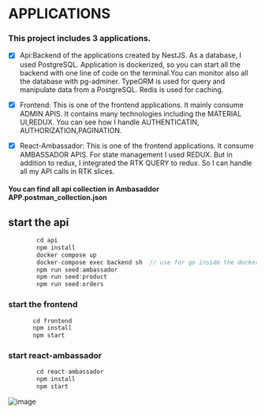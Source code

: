 # APPLICATIONS

### This project includes 3 applications.

- [x] Api:Backend of the applications created by NestJS. As a database, I used PostgreSQL. Application is dockerized, so you can start all the backend with one line of code on the terminal.You can monitor also all the database with pg-adminer. TypeORM is used for query and manipulate data from a PostgreSQL. 
Redis is used for caching. 
- [x] Frontend: This is one of the frontend applications. It mainly consume ADMIN APIS. It contains many technologies including the MATERIAL UI,REDUX. You can see how I handle AUTHENTICATIN, AUTHORIZATION,PAGINATION.
- [x] React-Ambassador: This is one of the frontend applications. It consume AMBASSADOR APIS. For state management I used REDUX. But in addition to redux, I integrated the RTK QUERY to redux. So I can handle all my API calls in RTK slices.


#### You can find all api collection in **Ambasaddor APP.postman_collection.json**

## start the api

```js
        cd api
        npm install
        docker compose up
        docker-compose exec backend sh  // use for go inside the docker container and seed the database
        npm run seed:ambassador
        npm run seed:product
        npm run seed:orders
```

### start the frontend

 ```js
        cd frontend
        npm install
        npm start
 ```

### start react-ambassador
```js
        cd react-ambassador
        npm install
        npm start
```
![image](https://user-images.githubusercontent.com/75525090/190682653-3ffcb615-d024-47f1-bf2b-5f2b1958077a.png)

